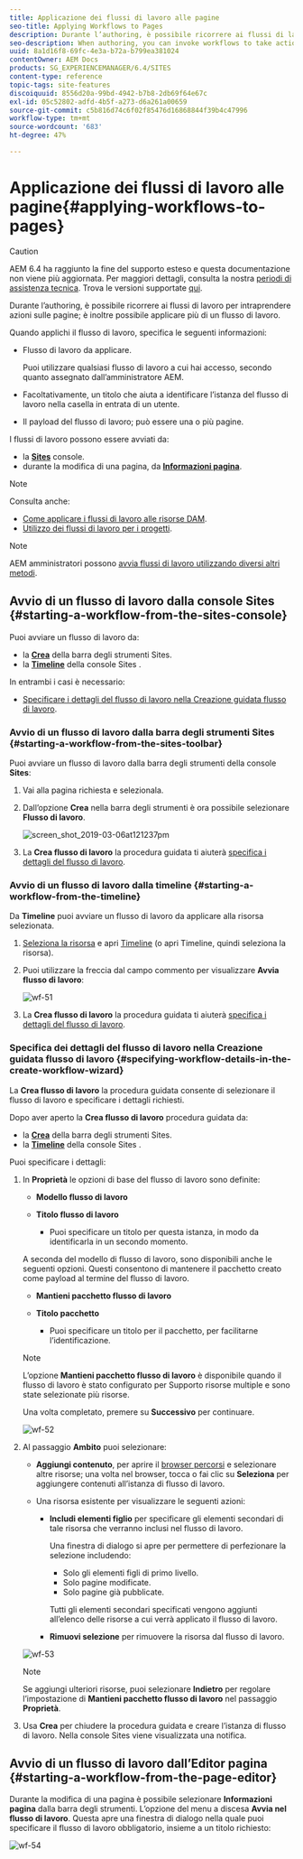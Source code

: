 ```yaml
---
title: Applicazione dei flussi di lavoro alle pagine
seo-title: Applying Workflows to Pages
description: Durante l’authoring, è possibile ricorrere ai flussi di lavoro per intraprendere azioni sulle pagine; è inoltre possibile applicare più di un flusso di lavoro..
seo-description: When authoring, you can invoke workflows to take action on your pages; it is also possible to apply more than one workflow..
uuid: 8a1d16f8-69fc-4e3a-b72a-b799ea381024
contentOwner: AEM Docs
products: SG_EXPERIENCEMANAGER/6.4/SITES
content-type: reference
topic-tags: site-features
discoiquuid: 8556d20a-99bd-4942-b7b8-2db69f64e67c
exl-id: 05c52802-adfd-4b5f-a273-d6a261a00659
source-git-commit: c5b816d74c6f02f85476d16868844f39b4c47996
workflow-type: tm+mt
source-wordcount: '683'
ht-degree: 47%

---
```


# Applicazione dei flussi di lavoro alle pagine{#applying-workflows-to-pages}

>[!CAUTION]
>
>AEM 6.4 ha raggiunto la fine del supporto esteso e questa documentazione non viene più aggiornata. Per maggiori dettagli, consulta la nostra [periodi di assistenza tecnica](https://helpx.adobe.com/it/support/programs/eol-matrix.html). Trova le versioni supportate [qui](https://experienceleague.adobe.com/docs/).

Durante l’authoring, è possibile ricorrere ai flussi di lavoro per intraprendere azioni sulle pagine; è inoltre possibile applicare più di un flusso di lavoro.

Quando applichi il flusso di lavoro, specifica le seguenti informazioni:

* Flusso di lavoro da applicare.

   Puoi utilizzare qualsiasi flusso di lavoro a cui hai accesso, secondo quanto assegnato dall’amministratore AEM.

* Facoltativamente, un titolo che aiuta a identificare l’istanza del flusso di lavoro nella casella in entrata di un utente.
* Il payload del flusso di lavoro; può essere una o più pagine.

I flussi di lavoro possono essere avviati da:

* la **[Sites](#starting-a-workflow-from-the-sites-console)** console.
* durante la modifica di una pagina, da **[Informazioni pagina](#starting-a-workflow-from-the-page-editor)**.

>[!NOTE]
>
>Consulta anche:
>
>* [Come applicare i flussi di lavoro alle risorse DAM](/help/assets/assets-workflow.md).
>* [Utilizzo dei flussi di lavoro per i progetti](/help/sites-authoring/projects-with-workflows.md).
>


>[!NOTE]
>
>AEM amministratori possono [avvia flussi di lavoro utilizzando diversi altri metodi](/help/sites-administering/workflows-starting.md).

## Avvio di un flusso di lavoro dalla console Sites {#starting-a-workflow-from-the-sites-console}

Puoi avviare un flusso di lavoro da:

* la **[Crea](#starting-a-workflow-from-the-sites-toolbar)** della barra degli strumenti Sites.
* la **[Timeline](#starting-a-workflow-from-the-timeline)** della console Sites .

In entrambi i casi è necessario:

* [Specificare i dettagli del flusso di lavoro nella Creazione guidata flusso di lavoro](#specifying-workflow-details-in-the-create-workflow-wizard).

### Avvio di un flusso di lavoro dalla barra degli strumenti Sites {#starting-a-workflow-from-the-sites-toolbar}

Puoi avviare un flusso di lavoro dalla barra degli strumenti della console **Sites**:

1. Vai alla pagina richiesta e selezionala.

1. Dall’opzione **Crea** nella barra degli strumenti è ora possibile selezionare **Flusso di lavoro**.

   ![screen_shot_2019-03-06at121237pm](assets/screen_shot_2019-03-06at121237pm.png)

1. La **Crea flusso di lavoro** la procedura guidata ti aiuterà [specifica i dettagli del flusso di lavoro](#specifying-workflow-details-in-the-create-workflow-wizard).

### Avvio di un flusso di lavoro dalla timeline {#starting-a-workflow-from-the-timeline}

Da **Timeline** puoi avviare un flusso di lavoro da applicare alla risorsa selezionata.

1. [Seleziona la risorsa](/help/sites-authoring/basic-handling.md#viewing-and-selecting-resources) e apri [Timeline](/help/sites-authoring/basic-handling.md#timeline) (o apri Timeline, quindi seleziona la risorsa).
1. Puoi utilizzare la freccia dal campo commento per visualizzare **Avvia flusso di lavoro**:

   ![wf-51](assets/wf-51.png)

1. La **Crea flusso di lavoro** la procedura guidata ti aiuterà [specifica i dettagli del flusso di lavoro](#specifying-workflow-details-in-the-create-workflow-wizard).

### Specifica dei dettagli del flusso di lavoro nella Creazione guidata flusso di lavoro {#specifying-workflow-details-in-the-create-workflow-wizard}

La **Crea flusso di lavoro** la procedura guidata consente di selezionare il flusso di lavoro e specificare i dettagli richiesti.

Dopo aver aperto la **Crea flusso di lavoro** procedura guidata da:

* la **[Crea](#starting-a-workflow-from-the-sites-toolbar)** della barra degli strumenti Sites.
* la **[Timeline](#starting-a-workflow-from-the-timeline)** della console Sites .

Puoi specificare i dettagli:

1. In **Proprietà** le opzioni di base del flusso di lavoro sono definite:

   * **Modello flusso di lavoro**
   * **Titolo flusso di lavoro**

      * Puoi specificare un titolo per questa istanza, in modo da identificarla in un secondo momento.

   A seconda del modello di flusso di lavoro, sono disponibili anche le seguenti opzioni. Questi consentono di mantenere il pacchetto creato come payload al termine del flusso di lavoro.

   * **Mantieni pacchetto flusso di lavoro**
   * **Titolo pacchetto**

      * Puoi specificare un titolo per il pacchetto, per facilitarne l’identificazione.
   >[!NOTE]
   >
   >L’opzione **Mantieni pacchetto flusso di lavoro** è disponibile quando il flusso di lavoro è stato configurato per Supporto risorse multiple e sono state selezionate più risorse.[](/help/sites-developing/workflows-models.md#configuring-a-workflow-for-multi-resource-support)

   Una volta completato, premere su **Successivo** per continuare.

   ![wf-52](assets/wf-52.png)

1. Al passaggio **Ambito** puoi selezionare:

   * **Aggiungi contenuto**, per aprire il [browser percorsi](/help/sites-authoring/author-environment-tools.md#path-browser) e selezionare altre risorse; una volta nel browser, tocca o fai clic su **Seleziona** per aggiungere contenuti all’istanza di flusso di lavoro.
   * Una risorsa esistente per visualizzare le seguenti azioni:

      * **Includi elementi figlio** per specificare gli elementi secondari di tale risorsa che verranno inclusi nel flusso di lavoro.

         Una finestra di dialogo si apre per permettere di perfezionare la selezione includendo:

         * Solo gli elementi figli di primo livello.
         * Solo pagine modificate.
         * Solo pagine già pubblicate.

         Tutti gli elementi secondari specificati vengono aggiunti all’elenco delle risorse a cui verrà applicato il flusso di lavoro.

      * **Rimuovi selezione** per rimuovere la risorsa dal flusso di lavoro.

   ![wf-53](assets/wf-53.png)

   >[!NOTE]
   >
   >Se aggiungi ulteriori risorse, puoi selezionare **Indietro** per regolare l’impostazione di **Mantieni pacchetto flusso di lavoro** nel passaggio **Proprietà**.

1. Usa **Crea** per chiudere la procedura guidata e creare l’istanza di flusso di lavoro. Nella console Sites viene visualizzata una notifica.

## Avvio di un flusso di lavoro dall’Editor pagina {#starting-a-workflow-from-the-page-editor}

Durante la modifica di una pagina è possibile selezionare **Informazioni pagina** dalla barra degli strumenti. L’opzione del menu a discesa **Avvia nel flusso di lavoro**. Questa apre una finestra di dialogo nella quale puoi specificare il flusso di lavoro obbligatorio, insieme a un titolo richiesto:

![wf-54](assets/wf-54.png)
